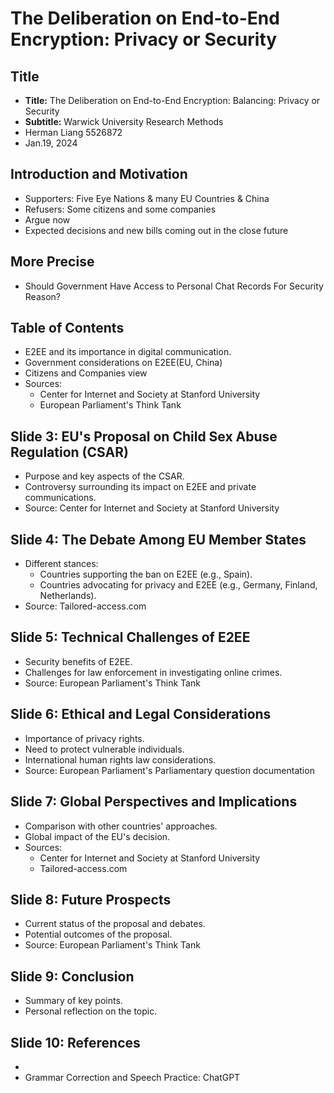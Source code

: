 # The Deliberation on End-to-End Encryption: Privacy or Security

## Title
- **Title:** The Deliberation on End-to-End Encryption: Balancing: Privacy or Security
- **Subtitle:** Warwick University Research Methods
- Herman Liang 5526872
- Jan.19, 2024

## Introduction and Motivation
- Supporters: Five Eye Nations & many EU Countries & China
- Refusers: Some citizens and some companies
- Argue now
- Expected decisions and new bills coming out in the close future
## More Precise
- Should Government Have Access to Personal Chat Records For Security Reason?
## Table of Contents
- E2EE and its importance in digital communication.
- Government considerations on E2EE(EU, China)
- Citizens and Companies view
- Sources:
  - Center for Internet and Society at Stanford University
  - European Parliament's Think Tank

## Slide 3: EU's Proposal on Child Sex Abuse Regulation (CSAR)
- Purpose and key aspects of the CSAR.
- Controversy surrounding its impact on E2EE and private communications.
- Source: Center for Internet and Society at Stanford University

## Slide 4: The Debate Among EU Member States
- Different stances:
  - Countries supporting the ban on E2EE (e.g., Spain).
  - Countries advocating for privacy and E2EE (e.g., Germany, Finland, Netherlands).
- Source: Tailored-access.com

## Slide 5: Technical Challenges of E2EE
- Security benefits of E2EE.
- Challenges for law enforcement in investigating online crimes.
- Source: European Parliament's Think Tank

## Slide 6: Ethical and Legal Considerations
- Importance of privacy rights.
- Need to protect vulnerable individuals.
- International human rights law considerations.
- Source: European Parliament's Parliamentary question documentation

## Slide 7: Global Perspectives and Implications
- Comparison with other countries' approaches.
- Global impact of the EU's decision.
- Sources:
  - Center for Internet and Society at Stanford University
  - Tailored-access.com

## Slide 8: Future Prospects
- Current status of the proposal and debates.
- Potential outcomes of the proposal.
- Source: European Parliament's Think Tank

## Slide 9: Conclusion
- Summary of key points.
- Personal reflection on the topic.

## Slide 10: References
-  
- Grammar Correction and Speech Practice: ChatGPT

